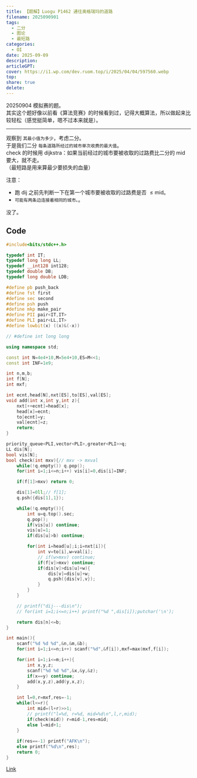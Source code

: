 ```yaml
---
title: 【题解】Luogu P1462 通往奥格瑞玛的道路
filename: 2025090901
tags:
  - 二分
  - 图论
  - 最短路
categories:
  - OI
date: 2025-09-09
description: 
articleGPT: 
cover: https://i1.wp.com/dev.ruom.top/i/2025/04/04/597560.webp
top:
share: true
delete:
---
```


20250904 模拟赛的题。\
其实这个题好像以前看《算法竞赛》的时候看到过，记得大概算法，所以做起来比较轻松（感觉挺简单，嗯不过本来就是）。

---

观察到 `其最小值为多少`，考虑二分。\
于是我们二分 `每条道路所经过的城市单次收费的最大值`。\
$\text{check}$ 的时候用 dijkstra：如果当前经过的城市要被收取的过路费比二分的 $\text{mid}$ 要大，就不走。\
（最短路是用来算最少要损失的血量）

注意：
- 跑 dij 之前先判断一下在第一个城市要被收取的过路费是否 $\leq \text{mid}$。
- `可能有两条边连接着相同的城市。`。

没了。

## Code
```cpp
#include<bits/stdc++.h>

typedef int IT;
typedef long long LL;
typedef __int128 int128;
typedef double DB;
typedef long double LDB;

#define pb push_back
#define fst first
#define sec second
#define psh push
#define mkp make_pair
#define PII pair<IT,IT>
#define PLI pair<LL,IT>
#define lowbit(x) ((x)&(-x))

// #define int long long

using namespace std;

const int N=4e4+10,M=5e4+10,ES=M<<1;
const int INF=1e9;

int n,m,b;
int f[N];
int mxf;

int ecnt,head[N],nxt[ES],to[ES],val[ES];
void add(int x,int y,int z){
    nxt[++ecnt]=head[x];
    head[x]=ecnt;
    to[ecnt]=y;
    val[ecnt]=z;
    return;
}

priority_queue<PLI,vector<PLI>,greater<PLI>>q;
LL dis[N];
bool vis[N];
bool check(int mxv){// mxv -> mxval
    while(!q.empty()) q.pop();
    for(int i=1;i<=n;i++) vis[i]=0,dis[i]=INF;

    if(f[1]>mxv) return 0;

    dis[1]=0ll;// f[1];
    q.psh({dis[1],1});

    while(!q.empty()){
        int u=q.top().sec;
        q.pop();
        if(vis[u]) continue;
        vis[u]=1;
        if(dis[u]>b) continue;

        for(int i=head[u];i;i=nxt[i]){
            int v=to[i],w=val[i];
            // if(w>mxv) continue;
            if(f[v]>mxv) continue;
            if(dis[v]>dis[u]+w){
                dis[v]=dis[u]+w;
                q.psh({dis[v],v});
            }
        }
    }

    // printf("dij---dis\n");
    // for(int i=1;i<=n;i++) printf("%d ",dis[i]);putchar('\n');

    return dis[n]<=b;
}

int main(){
    scanf("%d %d %d",&n,&m,&b);
    for(int i=1;i<=n;i++) scanf("%d",&f[i]),mxf=max(mxf,f[i]);

    for(int i=1;i<=m;i++){
        int x,y,z;
        scanf("%d %d %d",&x,&y,&z);
        if(x==y) continue;
        add(x,y,z),add(y,x,z);
    }

    int l=0,r=mxf,res=-1;
    while(l<=r){
        int mid=(l+r)>>1;
        // printf("l=%d, r=%d, mid=%d\n",l,r,mid);
        if(check(mid)) r=mid-1,res=mid;
        else l=mid+1;
    }
    
    if(res==-1) printf("AFK\n");
    else printf("%d\n",res);
    return 0;
}
```
[Link](https://www.luogu.com.cn/record/234306056)
